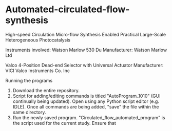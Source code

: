 # Automated-circulated-flow-synthesis
High-speed Circulation Micro-flow Synthesis Enabled Practical Large-Scale Heterogeneous Photocatalysis 

Instruments involved:
Watson Marlow 530 Du
Manufacturer: Watson Marlow Ltd

Valco 4-Position Dead-end Selector with Universal Actuator
Manufacturer: VICI Valco Instruments Co. Inc

Running the programs
1. Download the entire repository.
2. Script for adding/editing commands is titled "AutoProgram_1010" (GUI continually being updated). Open using any Python script editor (e.g. IDLE). Once all commands are being added, "save" the file within the same directory.
3. Run the newly saved program. "Circulated_flow_automated_program" is the script used for the current study. Ensure that 
